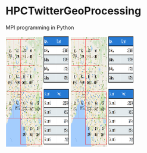 # HPCTwitterGeoProcessing
MPI programming in Python 



<img src="https://github.com/jigar007/HPCTwitterGeoProcessing/blob/master/map.png" width="170" height="302">
<img src="https://github.com/jigar007/HPCTwitterGeoProcessing/blob/master/map.png" width="170" height="302">
